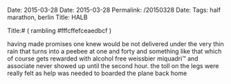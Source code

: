 Date: 2015-03-28
Date: 2015-03-28
Permalink: /20150328
Date: 
Tags: half marathon, berlin
Title: HALB
  
Title:# ( rambling #fffcffefceaedbcf )  
  
having made promises one knew would be not delivered under the very thin rain that turns into a peebee at one and forty and something like that which of course gets rewarded with alcohol free weissbier miquadri™ and associate never showed up until the second hour. the toll on the legs were really felt as help was needed to boarded the plane back home  

